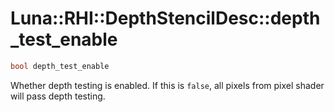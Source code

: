 # Luna::RHI::DepthStencilDesc::depth_test_enable

```c++
bool depth_test_enable
```

Whether depth testing is enabled. If this is `false`, all pixels from pixel shader will pass depth testing. 

